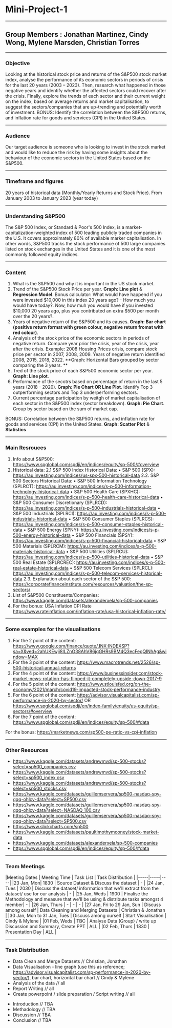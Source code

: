 # Mini-Project-1
------------------
## Group Members : Jonathan Martinez, Cindy Wong, Mylene Marsden, Christian Torres

------------------
### Objective
Looking at the historical stock price and returns of the S&P500 stock market index, analyse the performance of its economic sectors in periods of crisis for the last 20 years (2003 – 2023). Then, research what happened in those negative years and identify whether the affected sectors could recover after the crisis. Finally, explore the trends of each sector and their current weight on the index, based on average returns and market capitalisation, to suggest the sectors/companies that are up-trending and potentially worth of investment.
BONUS: Identify the correlation between the S&P500 returns, and inflation rate for goods and services (CPI) in the United States.

-------------------
### Audience
Our target audience is someone who is looking to invest in the stock market and would like to reduce the risk by having some insights about the behaviour of the economic sectors in the United States based on the S&P500. 

-------------------
### Timeframe and figures
20 years of historical data (Monthly/Yearly Returns and Stock Price). From January 2003 to January 2023 (year today)

-------------------
### Understanding S&P500
The S&P 500 Index, or Standard & Poor's 500 Index, is a market-capitalization-weighted index of 500 leading publicly traded companies in the U.S. It covers approximately 80% of available marker capitalisation. In other words, S&P500 tracks the stock performance of 500 large companies listed on stock exchanges in the United States and it is one of the most commonly followed equity indices.

-------------------
### Content
1. What is the S&P500 and why it is important in the US stock market. 
2. Trend of the S&P500 Stock Price per year. **Graph: Line plot** & **Regression Model**. Bonus calculator: What would have happend if you were invested $10,000 in this index 20 years ago? - How much you would have today?. Now, how muh you would have if you invested $10,000 20 years ago, plus you contributed an extra $500 per month over the 20 years?.
3. Years of negative return of the S&P500 and its causes. **Graph: Bar chart (positive return format with green colour, negative return fromat with red colour)**.
4. Analysis of the stock price of the economic sectors in periods of negative return. Compare year prior the crisis, year of the crisis, year after the crisis. Example: 2008 Housing Prices crisis, compare stock price per sector in 2007, 2008, 2009. Years of negative return identified 2008, 2015, 2018, 2022. **Graph: Horizontal Bars grouped by sector comparing the 3 years. **
5. Tred of the stock price of each S&P500 economic sector per year. **Graph: Line plot**.
6. Performance of the secotrs based on percentage of return in the last 5 years (2018 - 2020). **Graph: Pie Chart OR Line Plot**. Identify Top 3 outperforming sectors and Top 3 underperforming sectors.
7. Current percentage participation by weitgh of market capitalisation of each sector in the S&P500 index (sector breakdown). **Graph: Pie Chart**. Group by sector based on the sum of market cap.

BONUS: Correlation between the S&P500 returns, and inflation rate for goods and services (CPI) in the United States. **Graph: Scatter Plot** & **Statistics**

-------------------
### Main Resrouces
1. Info about S&P500: https://www.spglobal.com/spdji/en/indices/equity/sp-500/#overview
2. Historical data:
2.1 S&P 500 Index Historical Data:
•	S&P 500 (SPX): https://au.investing.com/indices/us-spx-500-historical-data
2.2. S&P 500 Sectors Historical Data:
•	S&P 500 Information Technology (SPLRCT): https://au.investing.com/indices/s-p-500-information-technology-historical-data
•	S&P 500 Health Care (SPXHC): https://au.investing.com/indices/s-p-500-health-care-historical-data
•	S&P 500 Consumer Discretionary (SPLRCD): https://au.investing.com/indices/s-p-500-industrials-historical-data
•	S&P 500 Industrials (SPLRCI): https://au.investing.com/indices/s-p-500-industrials-historical-data
•	S&P 500 Consumer Staples (SPLRCS): https://au.investing.com/indices/s-p-500-consumer-staples-historical-data
•	S&P 500 Energy (SPNY): https://au.investing.com/indices/s-p-500-energy-historical-data
•	S&P 500 Financials (SPSY): https://au.investing.com/indices/s-p-500-financial-historical-data
•	S&P 500 Materials (SPLRCM): https://au.investing.com/indices/s-p-500-materials-historical-data
•	S&P 500 Utilities (SPLRCU): https://au.investing.com/indices/s-p-500-utilities-historical-data
•	S&P 500 Real Estate (SPLRCREC): https://au.investing.com/indices/s-p-500-real-estate-historical-data
•	S&P 500 Telecom Services (SPLRCL): https://au.investing.com/indices/s-p-500-telecom-services-historical-data
2.3. Explanation about each sector of the S&P 500: https://corporatefinanceinstitute.com/resources/valuation/the-sp-sectors/
3. List of S&P500 Constituents/Companies: https://www.kaggle.com/datasets/alexanderxela/sp-500-companies
4. For the bonus: USA Inflation CPI Rate https://www.rateinflation.com/inflation-rate/usa-historical-inflation-rate/

-------------------
### Some examples for the visualisations
1. For the 2 point of the content: https://www.google.com/finance/quote/.INX:INDEXSP?sa=X&ved=2ahUKEwjj8ILZnO38AhV86jgGHRs9BM4Q3ecFegQINhAg&window=MAX
2. For the 3 point of the content: https://www.macrotrends.net/2526/sp-500-historical-annual-returns
3. For the 4 point of the content: https://www.businessinsider.com/stock-market-news-rotation-has-flipped-it-completely-upside-down-2017-9
4. For the 5 point of the content: https://www.stlouisfed.org/on-the-economy/2021/march/covid19-impacted-stock-performance-industry
5. For the 6 point of the content: https://advisor.visualcapitalist.com/sp-performance-in-2020-by-sector/  OR https://www.spglobal.com/spdji/en/index-family/equity/us-equity/sp-sectors/#overview
6. For the 7 point of the content: https://www.spglobal.com/spdji/en/indices/equity/sp-500/#data

For the bonus: https://marketnews.com/sp500-pe-ratio-vs-cpi-inflation

-------------------
### Other Resources 
* https://www.kaggle.com/datasets/andrewmvd/sp-500-stocks?select=sp500_companies.csv
* https://www.kaggle.com/datasets/andrewmvd/sp-500-stocks?select=sp500_index.csv
* https://www.kaggle.com/datasets/andrewmvd/sp-500-stocks?select=sp500_stocks.csv
* https://www.kaggle.com/datasets/guillemservera/sp500-nasdaq-spy-qqq-ohlcv-data?select=SP500.csv
* https://www.kaggle.com/datasets/guillemservera/sp500-nasdaq-spy-qqq-ohlcv-data?select=NASDAQ_100.csv
* https://www.kaggle.com/datasets/guillemservera/sp500-nasdaq-spy-qqq-ohlcv-data?select=SP500.csv
* https://www.slickcharts.com/sp500
* https://www.kaggle.com/datasets/paultimothymooney/stock-market-data
* https://www.kaggle.com/datasets/alexanderxela/sp-500-companies
* https://www.spglobal.com/spdji/en/indices/equity/sp-500/#data

-------------------
### Team Meetings
|Meeting Dates | Meeting Time | Task List | Task Distribution |
|-----|-----|----|
|23 Jan, Mon| 1830 | Source Dataset & Discuss the dataset | - |
|24 Jan, Tues | 2030 | Discuss the dataset/ information that we'll extract from the dataset/ use for our analysis | - |
|25 Jan, Weds | 1900 | Finalise the Methodology and measure that we'll be using & distribute tasks amongst 4 member| - |
|26 Jan, Thurs | - | - | - |
|27 Jan, Fri to 29 Jan, Sun | Discuss among ourself | Data Cleaning and Merging Datasets | Christian & Jonathan |
|30 Jan, Mon to 31 Jan, Tues | Discuss among ourself | Start Visualisation | Cindy & Mylene |
|01 Feb, Weds | TBC | Analyse Data (Group) / write up Discussion and Summary, Create PPT | ALL |
|02 Feb, Thurs | 1830 | Presentation Day | ALL |

-------------------
### Task Distribution
- Data Clean and Merge Datasets // Christian, Jonathan 
- Data Visualisation - line graph (use this as reference; https://advisor.visualcapitalist.com/sp-performance-in-2020-by-sector/), bar chart, horizontal bar chart // Cindy & Mylene
- Analysis of the data // all
- Report Writing // all
- Create powerpoint / slide preparation / Script writing // all

* Introduction // TBA
* Methadology // TBA
* Discussion // TBA
* Conclusion // TBA
